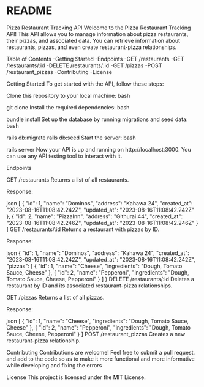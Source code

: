 # README

Pizza Restaurant Tracking API
Welcome to the Pizza Restaurant Tracking API! This API allows you to manage information about pizza restaurants, their pizzas, and associated data. You can retrieve information about restaurants, pizzas, and even create restaurant-pizza relationships.

Table of Contents
-Getting Started
-Endpoints
-GET /restaurants
-GET /restaurants/:id
-DELETE /restaurants/:id
-GET /pizzas
-POST /restaurant_pizzas
-Contributing
-License

Getting Started
To get started with the API, follow these steps:

Clone this repository to your local machine:
bash

git clone <repository-url>
Install the required dependencies:
bash

bundle install
Set up the database by running migrations and seed data:
bash

rails db:migrate
rails db:seed
Start the server:
bash

rails server
Now your API is up and running on http://localhost:3000. You can use any API testing tool to interact with it.

Endpoints

GET /restaurants
Returns a list of all restaurants.

Response:

json
[
  {
    "id": 1,
    "name": "Dominos",
    "address": "Kahawa 24",
    "created_at": "2023-08-16T11:08:42.242Z",
    "updated_at": "2023-08-16T11:08:42.242Z"
  },
  {
    "id": 2,
    "name": "PizzaInn",
    "address": "Githurai 44",
    "created_at": "2023-08-16T11:08:42.246Z",
    "updated_at": "2023-08-16T11:08:42.246Z"
  }
]
GET /restaurants/:id
Returns a restaurant with pizzas by ID.

Response:

json
{
  "id": 1,
  "name": "Dominos",
  "address": "Kahawa 24",
  "created_at": "2023-08-16T11:08:42.242Z",
  "updated_at": "2023-08-16T11:08:42.242Z",
  "pizzas": [
    {
      "id": 1,
      "name": "Cheese",
      "ingredients": "Dough, Tomato Sauce, Cheese"
    },
    {
      "id": 2,
      "name": "Pepperoni",
      "ingredients": "Dough, Tomato Sauce, Cheese, Pepperoni"
    }
  ]
}
DELETE /restaurants/:id
Deletes a restaurant by ID and its associated restaurant-pizza relationships.


GET /pizzas
Returns a list of all pizzas.

Response:

json
[
  {
    "id": 1,
    "name": "Cheese",
    "ingredients": "Dough, Tomato Sauce, Cheese"
  },
  {
    "id": 2,
    "name": "Pepperoni",
    "ingredients": "Dough, Tomato Sauce, Cheese, Pepperoni"
  }
]
POST /restaurant_pizzas
Creates a new restaurant-pizza relationship.

Contributing
Contributions are welcome! Feel free to submit a pull request. and add to the code
so as to make it more functional and more informative while developing and fixing
the errors

License
This project is licensed under the MIT License.